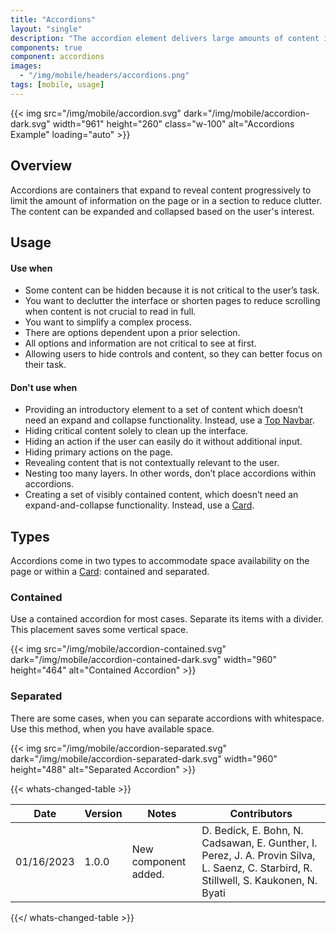 ```yaml
---
title: "Accordions"
layout: "single"
description: "The accordion element delivers large amounts of content in a small space through progressive disclosure."
components: true
component: accordions
images:
  - "/img/mobile/headers/accordions.png"
tags: [mobile, usage]
---
```


{{< img src="/img/mobile/accordion.svg" dark="/img/mobile/accordion-dark.svg" width="961" height="260" class="w-100" alt="Accordions Example" loading="auto" >}}

## Overview

Accordions are containers that expand to reveal content progressively to limit the amount of information on the page or in a section to reduce clutter. The content can be expanded and collapsed based on the user's interest.

## Usage

#### Use when

- Some content can be hidden because it is not critical to the user’s task.
- You want to declutter the interface or shorten pages to reduce scrolling when content is not crucial to read in full.
- You want to simplify a complex process.
- There are options dependent upon a prior selection.
- All options and information are not critical to see at first.
- Allowing users to hide controls and content, so they can better focus on their task.

#### Don't use when

- Providing an introductory element to a set of content which doesn’t need an expand and collapse functionality. Instead, use a [Top Navbar](/components/mobile/top-navbars/).
- Hiding critical content solely to clean up the interface.
- Hiding an action if the user can easily do it without additional input.
- Hiding primary actions on the page.
- Revealing content that is not contextually relevant to the user.
- Nesting too many layers. In other words, don’t place accordions within accordions.
- Creating a set of visibly contained content, which doesn’t need an expand-and-collapse functionality. Instead, use a [Card](/components/mobile/cards/).

## Types

Accordions come in two types to accommodate space availability on the page or within a [Card](/components/mobile/cards/): contained and separated.

### Contained

Use a contained accordion for most cases. Separate its items with a divider. This placement saves some vertical space.

{{< img src="/img/mobile/accordion-contained.svg" dark="/img/mobile/accordion-contained-dark.svg" width="960" height="464" alt="Contained Accordion" >}}

### Separated

There are some cases, when you can separate accordions with whitespace. Use this method, when you have available space.

{{< img src="/img/mobile/accordion-separated.svg" dark="/img/mobile/accordion-separated-dark.svg" width="960" height="488" alt="Separated Accordion" >}}

{{< whats-changed-table >}}

| Date       | Version | Notes                | Contributors                                                                                                                          |
| ---------- | ------- | -------------------- | ------------------------------------------------------------------------------------------------------------------------------------- |
| 01/16/2023 | 1.0.0   | New component added. | D. Bedick, E. Bohn, N. Cadsawan, E. Gunther, I. Perez, J. A. Provin Silva, L. Saenz, C. Starbird, R. Stillwell, S. Kaukonen, N. Byati |

{{</ whats-changed-table >}}
